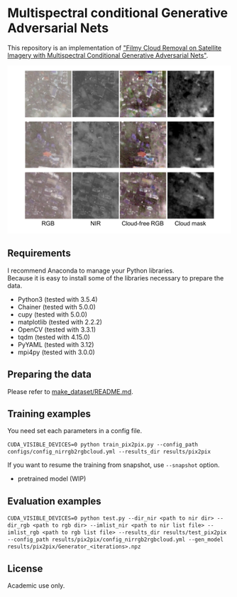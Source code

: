 # Multispectral conditional Generative Adversarial Nets
This repository is an implementation of ["Filmy Cloud Removal on Satellite Imagery with Multispectral Conditional Generative Adversarial Nets"](https://arxiv.org/abs/1710.04835).

![Results](images/results.png)

## Requirements
I recommend Anaconda to manage your Python libraries.  
Because it is easy to install some of the libraries necessary to prepare the data.  

* Python3 (tested with 3.5.4)
* Chainer (tested with 5.0.0)
* cupy (tested with 5.0.0)
* matplotlib (tested with 2.2.2)
* OpenCV (tested with 3.3.1)
* tqdm (tested with 4.15.0)
* PyYAML (tested with 3.12)
* mpi4py (tested with 3.0.0)

## Preparing the data
Please refer to [make_dataset/README.md](make_dataset/README.md).

## Training examples
You need set each parameters in a config file.  
```
CUDA_VISIBLE_DEVICES=0 python train_pix2pix.py --config_path configs/config_nirrgb2rgbcloud.yml --results_dir results/pix2pix
```
If you want to resume the training from snapshot, use `--snapshot` option.

* pretrained model (WIP)

## Evaluation examples
```
CUDA_VISIBLE_DEVICES=0 python test.py --dir_nir <path to nir dir> --dir_rgb <path to rgb dir> --imlist_nir <path to nir list file> --imlist_rgb <path to rgb list file> --results_dir results/test_pix2pix --config_path results/pix2pix/config_nirrgb2rgbcloud.yml --gen_model results/pix2pix/Generator_<iterations>.npz
```

## License
Academic use only.
